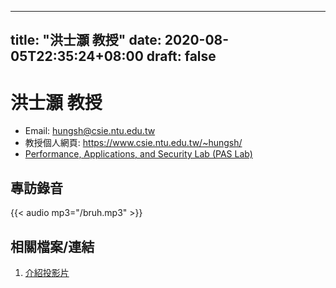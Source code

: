 
---
title: "洪士灝 教授"
date: 2020-08-05T22:35:24+08:00
draft: false
---

# 洪士灝 教授

- Email: [hungsh@csie.ntu.edu.tw](mailto:hungsh@csie.ntu.edu.tw)
- 教授個人網頁: https://www.csie.ntu.edu.tw/~hungsh/
- [Performance, Applications, and Security Lab (PAS Lab)](http://pas.csie.ntu.edu.tw/wiki/)

## 專訪錄音

{{< audio mp3="/bruh.mp3" >}}

## 相關檔案/連結
1. [介紹投影片](https://drive.google.com/file/d/1pI6l0rgXwjvu4xR_t4ZSairGhOsTOIyH/view?usp=sharing)
